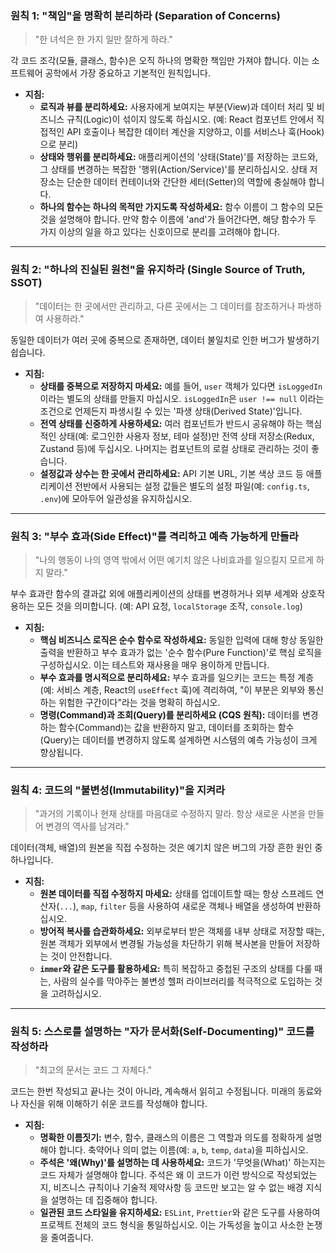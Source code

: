 ### 원칙 1: "책임"을 명확히 분리하라 (Separation of Concerns)

> "한 녀석은 한 가지 일만 잘하게 하라."

각 코드 조각(모듈, 클래스, 함수)은 오직 하나의 명확한 책임만 가져야 합니다. 이는 소프트웨어 공학에서 가장 중요하고 기본적인 원칙입니다.

-   **지침:**
    -   **로직과 뷰를 분리하세요:** 사용자에게 보여지는 부분(View)과 데이터 처리 및 비즈니스 규칙(Logic)이 섞이지 않도록 하십시오. (예: React 컴포넌트 안에서 직접적인 API 호출이나 복잡한 데이터 계산을 지양하고, 이를 서비스나 훅(Hook)으로 분리)
    -   **상태와 행위를 분리하세요:** 애플리케이션의 '상태(State)'를 저장하는 코드와, 그 상태를 변경하는 복잡한 '행위(Action/Service)'를 분리하십시오. 상태 저장소는 단순한 데이터 컨테이너와 간단한 세터(Setter)의 역할에 충실해야 합니다.
    -   **하나의 함수는 하나의 목적만 가지도록 작성하세요:** 함수 이름이 그 함수의 모든 것을 설명해야 합니다. 만약 함수 이름에 'and'가 들어간다면, 해당 함수가 두 가지 이상의 일을 하고 있다는 신호이므로 분리를 고려해야 합니다.

---

### 원칙 2: "하나의 진실된 원천"을 유지하라 (Single Source of Truth, SSOT)

> "데이터는 한 곳에서만 관리하고, 다른 곳에서는 그 데이터를 참조하거나 파생하여 사용하라."

동일한 데이터가 여러 곳에 중복으로 존재하면, 데이터 불일치로 인한 버그가 발생하기 쉽습니다.

-   **지침:**
    -   **상태를 중복으로 저장하지 마세요:** 예를 들어, `user` 객체가 있다면 `isLoggedIn`이라는 별도의 상태를 만들지 마십시오. `isLoggedIn`은 `user !== null` 이라는 조건으로 언제든지 파생시킬 수 있는 '파생 상태(Derived State)'입니다.
    -   **전역 상태를 신중하게 사용하세요:** 여러 컴포넌트가 반드시 공유해야 하는 핵심적인 상태(예: 로그인한 사용자 정보, 테마 설정)만 전역 상태 저장소(Redux, Zustand 등)에 두십시오. 나머지는 컴포넌트의 로컬 상태로 관리하는 것이 좋습니다.
    -   **설정값과 상수는 한 곳에서 관리하세요:** API 기본 URL, 기본 색상 코드 등 애플리케이션 전반에서 사용되는 설정 값들은 별도의 설정 파일(예: `config.ts`, `.env`)에 모아두어 일관성을 유지하십시오.

---

### 원칙 3: "부수 효과(Side Effect)"를 격리하고 예측 가능하게 만들라

> "나의 행동이 나의 영역 밖에서 어떤 예기치 않은 나비효과를 일으킬지 모르게 하지 말라."

부수 효과란 함수의 결과값 외에 애플리케이션의 상태를 변경하거나 외부 세계와 상호작용하는 모든 것을 의미합니다. (예: API 요청, `localStorage` 조작, `console.log`)

-   **지침:**
    -   **핵심 비즈니스 로직은 순수 함수로 작성하세요:** 동일한 입력에 대해 항상 동일한 출력을 반환하고 부수 효과가 없는 '순수 함수(Pure Function)'로 핵심 로직을 구성하십시오. 이는 테스트와 재사용을 매우 용이하게 만듭니다.
    -   **부수 효과를 명시적으로 분리하세요:** 부수 효과를 일으키는 코드는 특정 계층(예: 서비스 계층, React의 `useEffect` 훅)에 격리하여, "이 부분은 외부와 통신하는 위험한 구간이다"라는 것을 명확히 하십시오.
    -   **명령(Command)과 조회(Query)를 분리하세요 (CQS 원칙):** 데이터를 변경하는 함수(Command)는 값을 반환하지 말고, 데이터를 조회하는 함수(Query)는 데이터를 변경하지 않도록 설계하면 시스템의 예측 가능성이 크게 향상됩니다.

---

### 원칙 4: 코드의 "불변성(Immutability)"을 지켜라

> "과거의 기록이나 현재 상태를 마음대로 수정하지 말라. 항상 새로운 사본을 만들어 변경의 역사를 남겨라."

데이터(객체, 배열)의 원본을 직접 수정하는 것은 예기치 않은 버그의 가장 흔한 원인 중 하나입니다.

-   **지침:**
    -   **원본 데이터를 직접 수정하지 마세요:** 상태를 업데이트할 때는 항상 스프레드 연산자(`...`), `map`, `filter` 등을 사용하여 새로운 객체나 배열을 생성하여 반환하십시오.
    -   **방어적 복사를 습관화하세요:** 외부로부터 받은 객체를 내부 상태로 저장할 때는, 원본 객체가 외부에서 변경될 가능성을 차단하기 위해 복사본을 만들어 저장하는 것이 안전합니다.
    -   **`immer`와 같은 도구를 활용하세요:** 특히 복잡하고 중첩된 구조의 상태를 다룰 때는, 사람의 실수를 막아주는 불변성 헬퍼 라이브러리를 적극적으로 도입하는 것을 고려하십시오.

---

### 원칙 5: 스스로를 설명하는 "자가 문서화(Self-Documenting)" 코드를 작성하라

> "최고의 문서는 코드 그 자체다."

코드는 한번 작성되고 끝나는 것이 아니라, 계속해서 읽히고 수정됩니다. 미래의 동료와 나 자신을 위해 이해하기 쉬운 코드를 작성해야 합니다.

-   **지침:**
    -   **명확한 이름짓기:** 변수, 함수, 클래스의 이름은 그 역할과 의도를 정확하게 설명해야 합니다. 축약어나 의미 없는 이름(예: `a`, `b`, `temp`, `data`)을 피하십시오.
    -   **주석은 '왜(Why)'를 설명하는 데 사용하세요:** 코드가 '무엇을(What)' 하는지는 코드 자체가 설명해야 합니다. 주석은 왜 이 코드가 이런 방식으로 작성되었는지, 비즈니스 규칙이나 기술적 제약사항 등 코드만 보고는 알 수 없는 배경 지식을 설명하는 데 집중해야 합니다.
    -   **일관된 코드 스타일을 유지하세요:** `ESLint`, `Prettier`와 같은 도구를 사용하여 프로젝트 전체의 코드 형식을 통일하십시오. 이는 가독성을 높이고 사소한 논쟁을 줄여줍니다.
